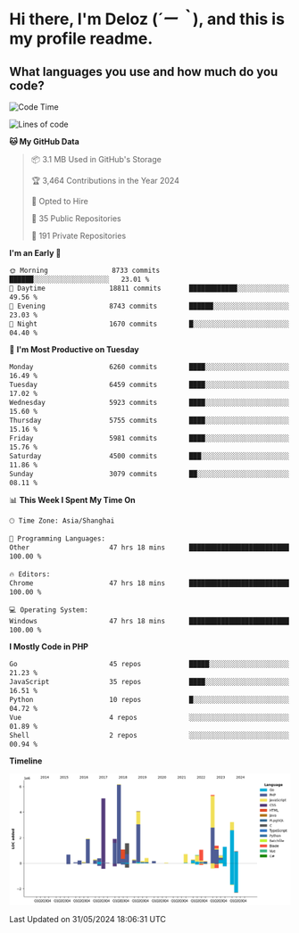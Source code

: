 # **Hi there, I'm Deloz (*´ー｀*), and this is my profile readme.**

## **What languages you use and how much do you code?**

<!--START_SECTION:waka-->
![Code Time](http://img.shields.io/badge/Code%20Time-4%2C099%20hrs%2019%20mins-blue)

![Lines of code](https://img.shields.io/badge/From%20Hello%20World%20I%27ve%20Written-39.9%20million%20lines%20of%20code-blue)

**🐱 My GitHub Data** 

> 📦 3.1 MB Used in GitHub's Storage 
 > 
> 🏆 3,464 Contributions in the Year 2024
 > 
> 💼 Opted to Hire
 > 
> 📜 35 Public Repositories 
 > 
> 🔑 191 Private Repositories 
 > 
**I'm an Early 🐤** 

```text
🌞 Morning                8733 commits        ██████░░░░░░░░░░░░░░░░░░░   23.01 % 
🌆 Daytime                18811 commits       ████████████░░░░░░░░░░░░░   49.56 % 
🌃 Evening                8743 commits        ██████░░░░░░░░░░░░░░░░░░░   23.03 % 
🌙 Night                  1670 commits        █░░░░░░░░░░░░░░░░░░░░░░░░   04.40 % 
```
📅 **I'm Most Productive on Tuesday** 

```text
Monday                   6260 commits        ████░░░░░░░░░░░░░░░░░░░░░   16.49 % 
Tuesday                  6459 commits        ████░░░░░░░░░░░░░░░░░░░░░   17.02 % 
Wednesday                5923 commits        ████░░░░░░░░░░░░░░░░░░░░░   15.60 % 
Thursday                 5755 commits        ████░░░░░░░░░░░░░░░░░░░░░   15.16 % 
Friday                   5981 commits        ████░░░░░░░░░░░░░░░░░░░░░   15.76 % 
Saturday                 4500 commits        ███░░░░░░░░░░░░░░░░░░░░░░   11.86 % 
Sunday                   3079 commits        ██░░░░░░░░░░░░░░░░░░░░░░░   08.11 % 
```


📊 **This Week I Spent My Time On** 

```text
🕑︎ Time Zone: Asia/Shanghai

💬 Programming Languages: 
Other                    47 hrs 18 mins      █████████████████████████   100.00 % 

🔥 Editors: 
Chrome                   47 hrs 18 mins      █████████████████████████   100.00 % 

💻 Operating System: 
Windows                  47 hrs 18 mins      █████████████████████████   100.00 % 
```

**I Mostly Code in PHP** 

```text
Go                       45 repos            █████░░░░░░░░░░░░░░░░░░░░   21.23 % 
JavaScript               35 repos            ████░░░░░░░░░░░░░░░░░░░░░   16.51 % 
Python                   10 repos            █░░░░░░░░░░░░░░░░░░░░░░░░   04.72 % 
Vue                      4 repos             ░░░░░░░░░░░░░░░░░░░░░░░░░   01.89 % 
Shell                    2 repos             ░░░░░░░░░░░░░░░░░░░░░░░░░   00.94 % 
```



**Timeline**

![Lines of Code chart](https://raw.githubusercontent.com/deloz/deloz/main/assets/bar_graph.png)


 Last Updated on 31/05/2024 18:06:31 UTC
<!--END_SECTION:waka-->
